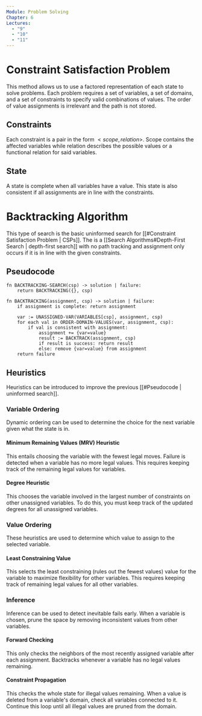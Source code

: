 ```yaml
---
Module: Problem Solving
Chapter: 6
Lectures:
  - "9"
  - "10"
  - "11"
---
```

# Constraint Satisfaction Problem
This method allows us to use a factored representation of each state to solve problems. Each problem requires a set of variables, a set of domains, and a set of constraints to specify valid combinations of values. The order of value assignments is irrelevant and the path is not stored.
## Constraints
Each constraint is a pair in the form $<scope, relation>$. Scope contains the affected variables while relation describes the possible values or a functional relation for said variables.
## State
A state is complete when all variables have a value. This state is also consistent if all assignments are in line with the constraints.
# Backtracking Algorithm
This type of search is the basic uninformed search for [[#Constraint Satisfaction Problem | CSPs]]. The is a [[Search Algorithms#Depth-First Search | depth-first search]] with no path tracking and assignment only occurs if it is in line with the given constraints.
## Pseudocode
```
fn BACKTRACKING-SEARCH(csp) -> solution | failure:
    return BACKTRACKING({}, csp)

fn BACKTRACKING(assignment, csp) -> solution | failure:
    if assignment is complete: return assignment

    var := UNASSIGNED-VAR(VARIABLES[csp], assignment, csp)
    for each val in ORDER-DOMAIN-VALUES(var, assignment, csp):
        if val is consistent with assignment:
            assignment += {var=value}
            result := BACKTRACK(assignment, csp)
            if result is success: return result
            else: remove {var=value} from assignment
    return failure
```
## Heuristics
Heuristics can be introduced to improve the previous [[#Pseudocode | uninformed search]].
### Variable Ordering
Dynamic ordering can be used to determine the choice for the next variable given what the state is in.
#### Minimum Remaining Values (MRV) Heuristic
This entails choosing the variable with the fewest legal moves. Failure is detected when a variable has no more legal values. This requires keeping track of the remaining legal values for variables.
#### Degree Heuristic
This chooses the variable involved in the largest number of constraints on other unassigned variables. To do this, you must keep track of the updated degrees for all unassigned variables.
### Value Ordering
These heuristics are used to determine which value to assign to the selected variable.
#### Least Constraining Value
This selects the least constraining (rules out the fewest values) value for the variable to maximize flexibility for other variables. This requires keeping track of remaining legal values for all other variables.
### Inference
Inference can be used to detect inevitable fails early. When a variable is chosen, prune the space by removing inconsistent values from other variables.
#### Forward Checking
This only checks the neighbors of the most recently assigned variable after each assignment. Backtracks whenever a variable has no legal values remaining.
#### Constraint Propagation
This checks the whole state for illegal values remaining. When a value is deleted from a variable's domain, check all variables connected to it. Continue this loop until all illegal values are pruned from the domain.